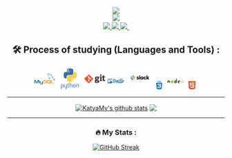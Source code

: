 <div id="header" align="center">
</a>
<img src="https://media.giphy.com/media/wcC8VA7quA6G9pA8Iy/giphy.gif" width="120" align="center"/>
</a> 

<div id="header" align="center">
<img src="https://media.giphy.com/media/L1R1tvI9svkIWwpVYr/giphy.gif" width="275"/>
<div id="badges">
<a href="https://web.telegram.org/k/">
<img src="https://img.shields.io/badge/Facebook-green?logo=facebook&logoColor=white alt="Telegram Badge"/>
</a> 
<a href="https://web.telegram.org/k/">
 <img src="https://img.shields.io/badge/Telegram-green?logo=telegram&logoColor=white alt="Facebook Badge"/>
</a> 
<a href="https://www.linkedin.com/in/ekaterina-myshov-a18638215/">
<img src="https://img.shields.io/badge/LinkedIn-green?logo=Linkedin&logoColor=white alt="LinkedIn Bage"/>
</a>
<img src="https://komarev.com/ghpvc/?username=KatyaMy&style=flat-square&color=blue" alt=""/>

 
<div>
 
## :hammer_and_wrench: Process of studying (Languages and Tools) :

</div>
<img src="https://github.com/devicons/devicon/blob/master/icons/mysql/mysql-original-wordmark.svg" title="MySQL"  alt="MySQL" width="50" height="50"/>&nbsp;
<img src="https://github.com/devicons/devicon/blob/master/icons/python/python-original-wordmark.svg" title="Python" alt="Python" width="50" height="50"/>&nbsp;
<img src="https://github.com/devicons/devicon/blob/master/icons/git/git-original-wordmark.svg" title="Git" **alt="Git" width="50" height="50"/>
<img src="https://github.com/devicons/devicon/blob/master/icons/trello/trello-plain-wordmark.svg" title="Trello" alt="Trello" width="40" height="40"/>&nbsp;
<img src="https://github.com/devicons/devicon/blob/master/icons/slack/slack-original-wordmark.svg" title="Slack" alt="Slack" width="55" height="55"/>&nbsp;
<img src="https://github.com/devicons/devicon/blob/master/icons/css3/css3-plain-wordmark.svg"  title="CSS3" alt="CSS" width="20" height="20"/>&nbsp;
<img src="https://github.com/devicons/devicon/blob/master/icons/nodejs/nodejs-original-wordmark.svg" title="NodeJS" alt="NodeJS" width="40" height="40"/>&nbsp;
<img src="https://github.com/devicons/devicon/blob/master/icons/html5/html5-original.svg" title="HTML5" alt="HTML" width="20" height="20"/>&nbsp;
<!-- <img src="https://github.com/devicons/devicon/blob/master/icons/javascript/javascript-original.svg" title="JavaScript" alt="JavaScript" width="20" height="20"/>&nbsp; -->
</div> 

---
</a>
<a href="https://github.com/KatyaMy/github-readme-stats"><img align="center" src="https://github-readme-stats.vercel.app/api?username=KatyaMy&show_icons=true&include_all_commits=true&theme=buefy&hide_border=true" alt="KatyaMy's github stats" /></a>
<a href="https://github.com/KatyaMy/github-readme-stats"><img align="center" src="https://github-readme-stats.vercel.app/api/top-langs/?username=KatyaMy&layout=compact&theme=buefy&hide_border=true" /></a>

---
### :fire: My Stats :

[![GitHub Streak](http://github-readme-streak-stats.herokuapp.com?user=KatyaMY&theme=dark&background=000000)](https://git.io/streak-stats)




